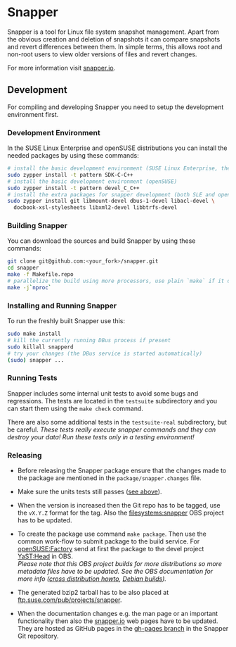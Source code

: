 
Snapper
=======

Snapper is a tool for Linux file system snapshot management. Apart from the
obvious creation and deletion of snapshots it can compare snapshots and
revert differences between them. In simple terms, this allows root and
non-root users to view older versions of files and revert changes.

For more information visit [snapper.io](http://snapper.io/).


Development
-----------

For compiling and developing Snapper you need to setup the development
environment first.

### Development Environment

In the SUSE Linux Enterprise and openSUSE distributions you can install the needed
packages by using these commands:

```sh
# install the basic development environment (SUSE Linux Enterprise, the SDK extension is needed)
sudo zypper install -t pattern SDK-C-C++
# install the basic development environment (openSUSE)
sudo zypper install -t pattern devel_C_C++
# install the extra packages for snapper development (both SLE and openSUSE)
sudo zypper install git libmount-devel dbus-1-devel libacl-devel \
  docbook-xsl-stylesheets libxml2-devel libbtrfs-devel
```

### Building Snapper

You can download the sources and build Snapper by using these commands:

```sh
git clone git@github.com:<your_fork>/snapper.git
cd snapper
make -f Makefile.repo
# parallelize the build using more processors, use plain `make` if it does not work
make -j`nproc`
```

### Installing and Running Snapper

To run the freshly built Snapper use this:

```sh
sudo make install
# kill the currently running DBus process if present
sudo killall snapperd
# try your changes (the DBus service is started automatically)
(sudo) snapper ...
```

### Running Tests

Snapper includes some internal unit tests to avoid some bugs and regressions.
The tests are located in the `testsuite` subdirectory and you can start them
using the `make check` command.

There are also some additional tests in the `testsuite-real` subdirectory,
but be careful. *These tests really execute snapper commands and they can
destroy your data! Run these tests only in a testing environment!*

### Releasing

- Before releasing the Snapper package ensure that the changes made to the package
are mentioned in the `package/snapper.changes` file.

- Make sure the units tests still passes ([see above](running-tests)).

- When the version is increased then the Git repo has to be tagged, use the
`vX.Y.Z` format for the tag. Also the
[filesystems:snapper](https://build.opensuse.org/project/show/filesystems:snapper)
OBS project has to be updated.

- To create the package use command `make package`. Then use the common work-flow to submit
package to the build service. For [openSUSE:Factory](https://build.opensuse.org/project/show/openSUSE:Factory)
send at first the package to the devel project
[YaST:Head](https://build.opensuse.org/project/show/YaST:Head) in OBS.  
*Please note that this OBS project builds for more distributions so more metadata
files have to be updated. See the OBS documentation for more info ([cross distribution
howto](https://en.opensuse.org/openSUSE:Build_Service_cross_distribution_howto),
[Debian builds](https://en.opensuse.org/openSUSE:Build_Service_Debian_builds)).*

- The generated bzip2 tarball has to be also placed at
[ftp.suse.com/pub/projects/snapper](ftp://ftp.suse.com/pub/projects/snapper).

- When the documentation changes e.g. the man page or an important functionality then also
the [snapper.io](http://snapper.io/) web pages have to be updated. They are hosted
as GitHub pages in the [gh-pages branch](https://github.com/openSUSE/snapper/tree/gh-pages)
in the Snapper Git repository.
